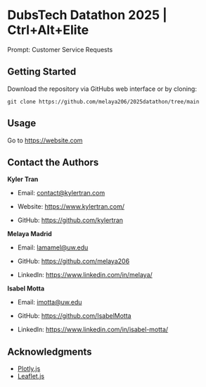 # DubsTech Datathon 2025 | Ctrl+Alt+Elite

Prompt: Customer Service Requests

## Getting Started

Download the repository via GitHubs web interface or by cloning:

`git clone https://github.com/melaya206/2025datathon/tree/main`

## Usage

Go to https://website.com
    
## Contact the Authors

**Kyler Tran**

- Email: contact@kylertran.com

- Website: https://www.kylertran.com/

- GitHub: https://github.com/kylertran

**Melaya Madrid**

- Email: lamamel@uw.edu

- GitHub: https://github.com/melaya206

- LinkedIn: https://www.linkedin.com/in/melaya/

**Isabel Motta**

- Email: imotta@uw.edu

- GitHub: https://github.com/IsabelMotta

- LinkedIn: https://www.linkedin.com/in/isabel-motta/

## Acknowledgments
- [Plotly.js](https://plotly.com/javascript/3d-charts/)
- [Leaflet.js](https://leafletjs.com/)